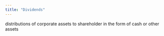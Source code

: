 ```yaml
---
title: "Dividends"
---
```

distributions of corporate assets to shareholder in the form of cash or other assets

